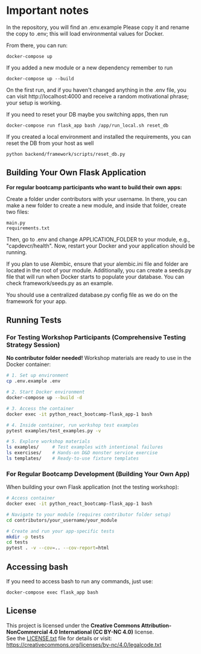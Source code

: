 # Important notes

In the repository, you will find an .env.example Please copy it and rename the copy to .env; this will load environmental values for Docker.

From there, you can run:

```
docker-compose up
```

If you added a new module or a new dependency remember to run

```
docker-compose up --build
```

On the first run, and if you haven't changed anything in the .env file, you can visit http://localhost:4000 and receive a random motivational phrase; your setup is working.

If you need to reset your DB maybe you switching apps, then run

```
docker-compose run flask_app bash /app/run_local.sh reset_db
```

If you created a local environment and installed the requirements, you can reset the DB from your host as well

```
python backend/framework/scripts/reset_db.py
```

## Building Your Own Flask Application

**For regular bootcamp participants who want to build their own apps:**

Create a folder under contributors with your username. In there, you can make a new folder to create a new module, and inside that folder, create two files:

```
main.py
requirements.txt
```

Then, go to .env and change APPLICATION_FOLDER to your module, e.g., "capdevcr/health". Now, restart your Docker and your application should be running.

If you plan to use Alembic, ensure that your alembic.ini file and folder are located in the root of your module. Additionally, you can create a seeds.py file that will run when Docker starts to populate your database. You can check framework/seeds.py as an example.

You should use a centralized database.py config file as we do on the framework for your app.

## Running Tests

### For Testing Workshop Participants (Comprehensive Testing Strategy Session)

**No contributor folder needed!** Workshop materials are ready to use in the Docker container:

```bash
# 1. Set up environment
cp .env.example .env

# 2. Start Docker environment
docker-compose up --build -d

# 3. Access the container
docker exec -it python_react_bootcamp-flask_app-1 bash

# 4. Inside container, run workshop test examples
pytest examples/test_examples.py -v

# 5. Explore workshop materials
ls examples/     # Test examples with intentional failures
ls exercises/    # Hands-on D&D monster service exercise
ls templates/    # Ready-to-use fixture templates
```

### For Regular Bootcamp Development (Building Your Own App)

When building your own Flask application (not the testing workshop):

```bash
# Access container
docker exec -it python_react_bootcamp-flask_app-1 bash

# Navigate to your module (requires contributor folder setup)
cd contributors/your_username/your_module

# Create and run your app-specific tests
mkdir -p tests
cd tests
pytest . -v --cov=.. --cov-report=html
```

## Accessing bash

If you need to access bash to run any commands, just use:

```
docker-compose exec flask_app bash
```

## License

This project is licensed under the **Creative Commons Attribution-NonCommercial 4.0 International (CC BY-NC 4.0)** license.  
See the [LICENSE.txt](./LICENSE.txt) file for details or visit:  
https://creativecommons.org/licenses/by-nc/4.0/legalcode.txt
